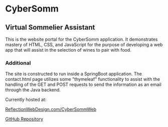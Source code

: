 # CyberSomm
## Virtual Sommelier Assistant

This is the website portal for the CyberSomm application. It demonstrates mastery of HTML, CSS, and JavaScript for the purpose of developing a web app that will assist in the selection of wines to pair with food.

### Additional
The site is constructed to run inside a SpringBoot application. The contact.html page utilizes some "thymeleaf" functionality to assist with the handling of the GET and POST requests to send the information as an email through the Java backend.

Currently hosted at:

[ReflectionWebDesign.com/CyberSommWeb](https://reflectionwebdesign.com/CyberSommWeb/index.html)

[GitHub Repository](https://github.com/mirawinkel/CyberSommWeb)